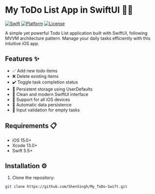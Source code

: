 # My ToDo List App in SwiftUI 📱✅

[![Swift](https://img.shields.io/badge/Swift-5.9-orange?style=flat-square)](https://swift.org)
[![Platform](https://img.shields.io/badge/Platform-iOS-blue?style=flat-square)](https://developer.apple.com/ios/)
[![License](https://img.shields.io/badge/License-MIT-lightgrey?style=flat-square)](LICENSE)

A simple yet powerful Todo List application built with SwiftUI, following MVVM architecture pattern. Manage your daily tasks efficiently with this intuitive iOS app.

## Features ✨

- ✅ Add new todo items
- ❌ Delete existing items
- ✔️ Toggle task completion status
- 📱 Persistent storage using UserDefaults
- 🎨 Clean and modern SwiftUI interface
- 📱 Support for all iOS devices
- 🔄 Automatic data persistence
- 🚫 Input validation for empty tasks

## Requirements 📋

- iOS 15.0+
- Xcode 13.0+
- Swift 5.5+

## Installation ⚙️

1. Clone the repository:
```bash
git clone https://github.com/ShenSingh/My_ToDo-Swift.git
